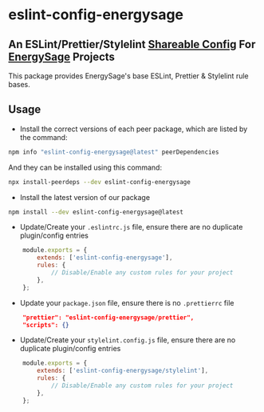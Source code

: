 # eslint-config-energysage

## An ESLint/Prettier/Stylelint [Shareable Config](http://eslint.org/docs/developer-guide/shareable-configs) For [EnergySage](https://www.energysage.com) Projects

This package provides EnergySage's base ESLint, Prettier & Stylelint rule bases.

## Usage

- Install the correct versions of each peer package, which are listed by the command:

```sh
npm info "eslint-config-energysage@latest" peerDependencies
```

And they can be installed using this command:

```sh
npx install-peerdeps --dev eslint-config-energysage
```

- Install the latest version of our package

```sh
npm install --dev eslint-config-energysage@latest
```

- Update/Create your `.eslintrc.js` file, ensure there are no duplicate plugin/config entries

```js
    module.exports = {
        extends: ['eslint-config-energysage'],
        rules: {
            // Disable/Enable any custom rules for your project
        },
    };
```

- Update your `package.json` file, ensure there is no `.prettierrc` file

```json
    "prettier": "eslint-config-energysage/prettier",
    "scripts": {}
```

- Update/Create your `stylelint.config.js` file, ensure there are no duplicate plugin/config entries

```js
    module.exports = {
        extends: ['eslint-config-energysage/stylelint'],
        rules: {
            // Disable/Enable any custom rules for your project
        },
    };
```
